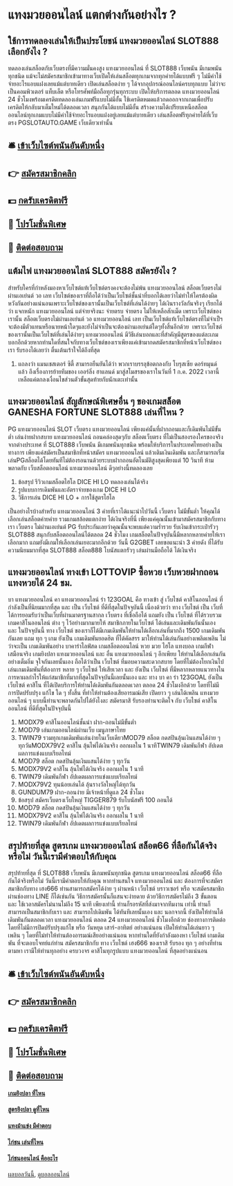 # แทงมวยออนไลน์ แตกต่างกันอย่างไร ?
## ใช้การทดลองเล่นให้เป็นประโยชน์ แทงมวยออนไลน์ SLOT888 เลือกยังไง ?
ทดลองเล่นสล็อตกับเว็บตรงที่มีความมั่นคงสูง แทงมวยออนไลน์ ที่ SLOT888 เว็บพนัน มีเกมพนันทุกชนิด แม้จะไม่สมัครสมาชิกเข้ามาทางเว็บเปิดให้เล่นสล็อตทุกเกมจากทุกค่ายได้แบบฟรี ๆ ไม่มีค่าใช้จ่ายอะไรแอบแฝงเลยแม้แต่บาทเดียว เปิดเล่นสล็อตง่าย ๆ ได้จากอุปกรณ์ออนไลน์ครบทุกแบบ ไม่ว่าจะเป็นคอมพิวเตอร์ แท็บเล็ต หรือโทรศัพท์มือถือทุกรุ่นทุกระบบ เปิดให้บริการตลอด แทงมวยออนไลน์ 24 ชั่วโมงพร้อมเครดิตทดลองเล่นเกมฟรีแบบไม่มีอั้น ใช้เครดิตหมดแล้วกดออกจากเกมเพื่อปรับเครดิตให้กลับมาเต็มใหม่ได้ตลอดเวลา สนุกกันได้แบบไม่มีอั้น สร้างความได้เปรียบเหนือสล็อตออนไลน์ทุกเกมแบบไม่มีค่าใช้จ่ายอะไรแอบแฝงอยู่เลยแม้แต่บาทเดียว เล่นสล็อตฟรีทุกค่ายได้ที่เว็บตรง PGSLOTAUTO.GAME เว็บเดียวเท่านั้น

## 🛎 [เข้าเว็บไซต์พนันอันดับหนึ่ง](https://bit.ly/3SdLNi2)
## 👉 [สมัครสมาชิกคลิก](https://bit.ly/3SdLNi2)
## 💵 [กดรับเครดิตฟรี](https://bit.ly/3dyRKHj)
## 👑 [โปรโมชั่นพิเศษ](https://bit.ly/3dyRKHj)
## 📱 [ติดต่อสอบถาม](https://bit.ly/3dyRKHj)

## แต้มไพ่ แทงมวยออนไลน์ SLOT888 สมัครยังไง ?
สำหรับใครที่กำหลังมองหาเว็บไซต์แท้เว็บไซต์ตรงคงจะต้องไม่พ้น แทงมวยออนไลน์ สล็อตเว็บตรงไม่ผ่านเอเย่นต์ วอ เลท เว็บไซต์ของเราที่ถือได้ว่าเป็นเว็บไซต์ชั้นนำที่บอกได้เลยว่าไม่ทำให้ไครต้องผิดหวังกันอย่างแน่นอนเพราะเว็บไซต์ของเรานั้นเป็นเว็บไซต์ที่เล่นได้ง่ายๆ ได้เงินรางวัลกันจริงๆ เรียกได้ว่า แจกหนัก แทงมวยออนไลน์ แต่จ่ายจริงนะ จ่ายตรบ จ่ายตรง ไม่ให้เหลือสักเม็ด เพราะเว็บไซต์ของเรานั้น สล็อตเว็บตรงไม่ผ่านเอเย่นต์ วอ แทงมวยออนไลน์ เลท เป็นเว็บไซต์แท้เว็บไซต์ตรงที่ไม่จำเป็ฯจะต้องมีตัวแทนหรือนายหน้าใดๆและยังไม่จำเป็นจะต้องผ่านเอเย่นต์ใดๆทั้งสิ้นอีกด้วย  เพราะเว็บไซต์ของเรานั้นเป็นเว็บไซต์ที่เล่นได้ง่ายๆ แทงมวยออนไลน์ มีวิธีเล่นบอกและที่สำคัญมีสูตรของแต่ละเกมบอกอีกด้วยหากท่านใดที่สนใจกับทางเว็บไซต์ของเราเพียงแค่เข้ามากดสมัครสมาชิกที่หน้าเว็บไซต์ของเรา รับรองได้เลยว่า ตื่นเต้นเร้าใจได้ถึงที่สุด
1. แถลงว่า แมนเชสเตอร์ ซิตี้ สามารถยืนยันได้ว่า พวกเราบรรลุข้อตกลงกับ โบรุสเซีย ดอร์ทมุนด์ แล้ว ถึงเรื่องการย้ายทีมของ เออร์ลิ่ง ฮาแลนด์ มาสู่สโมสรของเราในวันที่ 1 ก.ค. 2022 เวลานี้เหลือแค่ตกลงเงื่อนไขส่วนตัวขั้นสุดท้ายกับนักเตะเท่านั้น

## แทงมวยออนไลน์ สัญลักษณ์พิเศษอื่น ๆ ของเกมสล็อต GANESHA FORTUNE SLOT888 เล่นที่ไหน ?
PG แทงมวยออนไลน์ SLOT เว็บตรง แทงมวยออนไลน์ เพียงแค่นั้นที่ฝากถอนและก็เดิมพันไม่มีขั้นต่ำ เล่นง่ายฝากสบาย แทงมวยออนไลน์ ถอนคล่องสุดๆกับ สล็อตเว็บตรง ที่ไม่เป็นสองรองใครของจริงจากต่างประเทศ ที่ SLOT888 เว็บพนัน มีเกมพนันทุกชนิด พร้อมให้บริการในประเทศไทยอย่างเป็นทางการ เพียงแค่สมัครเป็นสมาชิกที่หน้าสมัคร แทงมวยออนไลน์ แล้วเติมเงินเดิมพัน และก็สามารถเริ่มเล่นPGสล็อตได้โดยทันทีไม่ต้องรอนานด้วยระบบฝากถอนอัตโนมัติสูงสุดเพียงแต่ 10 วินาที ห้ามพลาดกับ เว็บสล็อตออนไลน์ แทงมวยออนไลน์ ดีๆอย่างนี้ทดลองเลย
1. ข้อสรุป รีวิวเกมสล็อตไฮโล DICE HI LO ทดลองเล่นได้จริง
2. รูปแบบการเดิมพันและอัตราจ่ายของเกม DICE HI LO
3. วิธีการเล่น DICE HI LO + การใช้สูตรไฮโล

เป็นอย่างไรบ้างสำหรับ แทงมวยออนไลน์ 3 ค่ายที่เราได้แนะนำไปวันนี้ เว็บตรง ไม่มีขั้นต่ำ ให้คุณได้เลือกเล่นสล็อตค่ายค่าย รวมเกมสล้อตแตกง่าย ได้เงินจริงที่นี่ เพียงแค่คุณนั้นเข้ามาสมัครสมาชิกกับทางเรา เว็บตรง ไม่ผ่านเอเย่นต์ PG รับประกันเลยว่าคุณนั้นจะพบแต่ความร่ำรวย รับเงินเข้ากระเป๋ารัวๆ SLOT888 สนุกกับสล็อตออนไลน์ได้ตลอด 24 ชั่วโมง
เกมสล็อตในปัจจุบันนี้มีหลากหลายค่ายให้เราเลือกมาก แถมยังมีเกมให้เลือกเล่นเยอะมากอีกด้วย วันนี้ G2GBET เลยขอแนะนำ 3 ค่ายดัง ที่ได้รับความนิยมมากที่สุด SLOT888 สล็อต888 โบนัสแตกรัวๆ เล่นผ่านมือถือได้ ได้เงินจริง

## แทงมวยออนไลน์ ทางเข้า LOTTOVIP ซื้อหวย เว็บหวยฝากถอนแทงหวยได้ 24 ชม.
บา แทงมวยออนไลน์ คา แทงมวยออนไลน์ ร่า 123GOAL คือ ทางเข้า สู่ เว็บไซต์ คาสิโนออนไลน์ ที่กำลังเป็นที่นิยมมากที่สุด และ เป็น เว็บไซต์ ที่ดีที่สุดในปัจจุบันนี้ เนื่องด้วยว่า ทาง เว็บไซต์ เป็น เว็บที่ได้การยอมรับว่าเป็นเว็บที่ผ่านมาตรฐานสากล เว็บตรง ที่เชื่อถือได้ แถมยัง เป็น เว็บไซต์ ที่ได้รวบรวมเกมคาสิโนออนไลน์ ต่าง ๆ ไว้อย่างมากมายให้ สมาชิกภายในเว็บไซต์ ได้เล่นและเดิมพันกันนั้นเอง และ ในปัจจุบันนี้ ทาง เว็บไซต์ ของเราก็ได้มีเกมเดิมพันให้ท่านได้เลือกเล่นที่มากถึง 1500 เกมเดิมพันกันเลย แถม ทุก ๆ เกม ยังเป็น เกมเดิมพันยอดฮิต ที่ได้คัดสรร มาให้ท่านได้เล่นกันอย่างเพลิดเพลิน ไม่ว่าจะเป็น เกมเดิมพันอย่าง บาคาร่าไลฟ์สด เกมสล็อตออนไลน์ หวย มวย ไฮโล แทงบอล เกมกีฬาเสมือนจริง เกมยิงปลา แทงมวยออนไลน์ และ อื่น แทงมวยออนไลน์ ๆ อีกเพียบ ให้ท่านได้เลือกเล่นกันอย่างเต็มอิ่ม จุใจกันเลยนั้นเอง ถือได้ว่าเป็น เว็บไซต์ ที่มอบความสะดวกสบาย โดยที่ไม่ต้องโยกเงินไปเล่นเกมเดิมพันที่ต้องการ หลาย ๆ เว็บไซต์ ให้เสียเวลา และ ยังเป็น เว็บไซต์ ที่มีหลากหลายแนวทางในการหาผลกำไรให้แก่สมาชิกที่มากที่สุดในปัจจุบันนี้เลยนั้นเอง และ ทาง บา คา ร่า 123GOAL ยังเป็น เว็บไซต์ คาสิโน ที่ได้เปิดบริการให้ท่านได้เดิมพันกันตลอดเวลา ตลอด 24 ชั่วโมงอีกด้วย โดยที่ไม่มีการปิดปรับปรุง แก้ไข ใด ๆ ทั้งสิ้น ที่ทำให้ท่านต้องเสียอารมณ์เสีย เปิดยาว ๆ เล่นได้เพลิน แทงมวยออนไลน์ ๆ แบบนี้ท่านจะพลาดกันไปได้ยังไงละ สมัครมาสิ รับรองท่านจะติดใจ กับ เว็บไซต์ คาสิโนออนไลน์ ที่ดีที่สุดในปัจจุบันนี้
1. MODX79 คาสิโนออนไลน์ชั้นนำ ฝาก-ถอนไม่มีขั้นต่ำ
2. MOD79 เล่นเกมออนไลน์ผ่านเว็บ เมนูภาษาไทย
3. TWIN79 รวมทุกเกมเดิมพันเล่นง่ายในเว็บเดียวMOD79 สล็อต กดสปินลุ้นเงินแสนได้ง่าย ๆ ทุกวันMODX79V2 คาสิโน ลุ้นไพ่ได้เงินจริง ออกผลใน 1 นาทีTWIN79 เดิมพันกีฬา อัปเดตผลการแข่งแบบเรียลไทม์
4. MOD79 สล็อต กดสปินลุ้นเงินแสนได้ง่าย ๆ ทุกวัน
5. MODX79V2 คาสิโน ลุ้นไพ่ได้เงินจริง ออกผลใน 1 นาที
6. TWIN79 เดิมพันกีฬา อัปเดตผลการแข่งแบบเรียลไทม์
7. MODX79V2 ทุนน้อยเล่นได้ ลุ้นรางวัลใหญ่ได้ทุกวัน
8. GUNDUM79 ฝาก-ถอนง่าย มีเจ้าหน้าที่ดูแล 24 ชั่วโมง
9. ข้อสรุป สมัครเว็บตรงเว็บใหญ่ TIGGER879 รับโบนัสฟรี 100 ถอนได้
10. MOD79 สล็อต กดสปินลุ้นเงินแสนได้ง่าย ๆ ทุกวัน
11. MODX79V2 คาสิโน ลุ้นไพ่ได้เงินจริง ออกผลใน 1 นาที
12. TWIN79 เดิมพันกีฬา อัปเดตผลการแข่งแบบเรียลไทม์

## สรุปท้ายที่สุด สูตรเกม แทงมวยออนไลน์ สล็อต66 ที่ลือกันได้จริงหรือไม่ วันนี้เรามีคำตอบให้กับคุณ
สรุปท้ายที่สุด ที่ SLOT888 เว็บพนัน มีเกมพนันทุกชนิด สูตรเกม แทงมวยออนไลน์ สล็อต66 ที่ลือกันได้จริงหรือไม่ วันนี้เรามีคำตอบให้กับคุณ หากท่านสนใจ แทงมวยออนไลน์ และ ต้องการที่จะสมัครสมาชิกกับทาง เฮง666 ท่านสามารถสมัครได้ง่าย ๆ ผ่านหน้า เว็บไซต์ บราวเซอร์ หรือ จะสมัครสมาชิกผ่านช่องทาง LINE ก็ได้เช่นกัน วิธีการสมัครนั้นก็แสนจะง่ายดาย
ด้วยวิธีการสมัครไม่ถึง 3 ขั้นตอน และ ใช้เวลาสมัครไม่นานไม่ถึง 15 นาที เพียงเท่านี้ ท่านก็รอรหัสที่ส่งมาจากทีมงาน เท่านี้ ท่านก็สามารถเป็นสมาชิกกับเรา และ สามารถไปเดิมพัน ได้ทันทีเลยนั้นเอง และ นอกจากนี้ ยังเปิดให้ท่านได้เดิมพันกันตลอดเวลา แทงมวยออนไลน์ ตลอด 24 แทงมวยออนไลน์ ชั่วโมงอีกด้วย
ช่องทางการติดต่อ
โดยที่ไม่มีการปิดปรับปรุงแก้ไข หรือ วันหยุด เสาร์-อาทิตย์ อย่างแน่นอน เปิดให้ท่านได้เล่นยาว ๆ เพลิน ๆ โดยที่ไม่ทำให้ท่านต้องอารมณ์เสียอย่างแน่นอน หากท่านใดที่ยังกำลังมองหา เว็บไซต์ เกมเดิมพัน ที่จะตอบโจทย์แก่ท่าน สมัครสมาชิกกับ ทาง เว็บไซต์ เฮง666 ของเราสิ รับรอง ทุก ๆ อย่างที่ท่านตามหา เรามีให้ท่านทุกอย่าง ครบวงจร คาสิโนทุกรูปแบบ แทงมวยออนไลน์ ที่สุดอย่างแน่นอน

## 🛎 [เข้าเว็บไซต์พนันอันดับหนึ่ง](https://bit.ly/3SdLNi2)
## 👉 [สมัครสมาชิกคลิก](https://bit.ly/3SdLNi2)
## 💵 [กดรับเครดิตฟรี](https://bit.ly/3dyRKHj)
## 👑 [โปรโมชั่นพิเศษ](https://bit.ly/3dyRKHj)
## 📱 [ติดต่อสอบถาม](https://bit.ly/3dyRKHj)

#### [เกมยิงปลา ที่ไหน](https://atom.io/themes/เกมยิงปลา%20ที่ไหน)
#### [สูตรยิงปลา ดูที่ไหน](https://atom.io/themes/สูตรยิงปลา%20ดูที่ไหน)
#### [แทงม้าแข่ง มีคำตอบ](https://atom.io/themes/แทงม้าแข่ง%20มีคำตอบ)
#### [ไก่ชน เล่นที่ไหน](https://atom.io/themes/ไก่ชน%20เล่นที่ไหน)
#### [ไก่ชนออนไลน์ คืออะไร](https://atom.io/themes/ไก่ชนออนไลน์%20คืออะไร)

[ผลบอลวันนี้](https://siamsport.tv "ผลบอลวันนี้"), [ดูบอลออนไลน์](https://siamsport.tv/ดูบอลสด "ดูบอลออนไลน์")